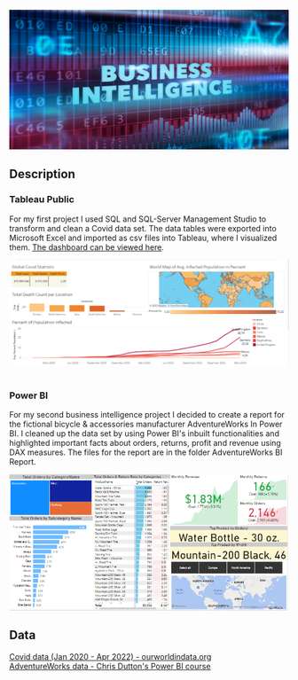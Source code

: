 ![banner](tableau_covid_report/banner.jpg)

## Description
### Tableau Public
For my first project I used SQL and SQL-Server Management Studio to transform and clean a Covid data set. 
The data tables were exported into Microsoft Excel and imported as csv files into Tableau, where I visualized them.
[The dashboard can be viewed here](https://public.tableau.com/views/CovidViz_16520365785630/Dashboard1?:language=de-DE&:display_count=n&:origin=viz_share_link).

![Covid Report](tableau_covid_report/Images/covid_report.png?raw=true "Covid Report")
<br>
<br>



### Power BI
For my second business intelligence project I decided to create a report for the fictional bicycle & accessories manufacturer AdventureWorks In Power BI. 
I cleaned up the data set by using Power BI's inbuilt functionalities and highlighted important facts 
about orders, returns, profit and revenue using DAX measures. The files for the report are in the folder AdventureWorks BI Report.<br>

![Adventure Works Report](AdventureWorks_BI_Report/Images/report.png?raw=true "AdventureWorks Report")

## Data
[Covid data (Jan 2020 - Apr 2022) - ourworldindata.org](https://ourworldindata.org/covid-deaths)<br>
[AdventureWorks data - Chris Dutton's Power BI course](https://www.udemy.com/course/microsoft-power-bi-up-running-with-power-bi-desktop/)

